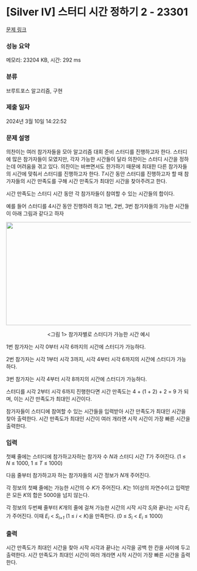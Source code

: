 # [Silver IV] 스터디 시간 정하기 2 - 23301 

[문제 링크](https://www.acmicpc.net/problem/23301) 

### 성능 요약

메모리: 23204 KB, 시간: 292 ms

### 분류

브루트포스 알고리즘, 구현

### 제출 일자

2024년 3월 10일 14:22:52

### 문제 설명

<p>의찬이는 여러 참가자들을 모아 알고리즘 대회 준비 스터디를 진행하고자 한다. 스터디에 많은 참가자들이 모였지만, 각자 가능한 시간들이 달라 의찬이는 스터디 시간을 정하는데 어려움을 겪고 있다. 의찬이는 바쁘면서도 한가하기 때문에 최대한 다른 참가자들의 시간에 맞춰서 스터디를 진행하고자 한다. <em>T</em>시간 동안 스터디를 진행하고자 할 때 참가자들의 시간 만족도를 구해 시간 만족도가 최대인 시간을 찾아주려고 한다.</p>

<p>시간 만족도는 스터디 시간 동안 각 참가자들이 참여할 수 있는 시간들의 합이다.</p>

<p>예를 들어 스터디를 4시간 동안 진행하려 하고 1번, 2번, 3번 참가자들의 가능한 시간들이 아래 그림과 같다고 하자</p>

<p style="text-align: center;"><img alt="" src="https://upload.acmicpc.net/75d67214-cc62-45ce-b6a9-90832a4c985e/-/preview/" style="height: 281px; width: 700px;"></p>

<p style="text-align: center;"><그림 1> 참가자별로 스터디가 가능한 시간 예시</p>

<p>1번 참가자는 시각 0부터 시각 6까지의 시간에 스터디가 가능하다.</p>

<p>2번 참가자는 시각 1부터 시각 3까지, 시각 4부터 시각 6까지의 시간에 스터디가 가능하다.</p>

<p>3번 참가자는 시각 4부터 시각 8까지의 시간에 스터디가 가능하다.</p>

<p>스터디를 시각 2부터 시각 6까지 진행한다면 시간 만족도는 4 + (1 + 2) + 2 = 9 가 되며, 이는 시간 만족도가 최대인 시간이다.</p>

<p>참가자들이 스터디에 참여할 수 있는 시간들을 입력받아 시간 만족도가 최대인 시간을 찾아 출력한다. 시간 만족도가 최대인 시간이 여러 개라면 시작 시간이 가장 빠른 시간을 출력한다.</p>

### 입력 

 <p>첫째 줄에는 스터디에 참가하고자하는 참가자 수 <em>N</em>과 스터디 시간 <em>T</em>가 주어진다. (1 ≤ <em>N</em> ≤ 1000, 1 ≤ <em>T</em> ≤ 1000)</p>

<p>다음 줄부터 참가하고자 하는 참가자들의 시간 정보가 <em>N</em>개 주어진다.</p>

<p>각 정보의 첫째 줄에는 가능한 시간의 수 <em>K</em>가 주어진다. <i>K</i>는 1이상의 자연수이고 입력받은 모든 <i>K</i>의 합은 5000을 넘지 않는다.</p>

<p>각 정보의 두번째 줄부터 <em>K</em>개의 줄에 걸쳐 가능한 시간의 시작 시각 <em>S<sub>i</sub></em>와 끝나는 시각 <em>E<sub>i</sub></em>가 주어진다. 이때 <em>E<sub>i</sub></em> < <em>S<sub>i+1</sub></em> (1 ≤ <em>i</em> < <em>K</em>)을 만족한다. (0 ≤ <em>S<sub>i</sub></em> < <em>E<sub>i</sub></em> ≤ 1000)</p>

### 출력 

 <p>시간 만족도가 최대인 시간을 찾아 시작 시각과 끝나는 시각을 공백 한 칸을 사이에 두고 출력한다. 시간 만족도가 최대인 시간이 여러 개라면 시작 시간이 가장 빠른 시간을 출력한다.</p>

